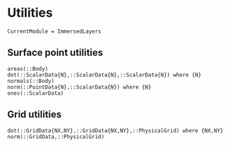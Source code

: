 # Utilities

```@meta
CurrentModule = ImmersedLayers
```

## Surface point utilities

```@docs
areas(::Body)
dot(::ScalarData{N},::ScalarData{N},::ScalarData{N}) where {N}
normals(::Body)
norm(::PointData{N},::ScalarData{N}) where {N}
ones(::ScalarData)
```
## Grid utilities

```@docs
dot(::GridData{NX,NY},::GridData{NX,NY},::PhysicalGrid) where {NX,NY}
norm(::GridData,::PhysicalGrid)
```

